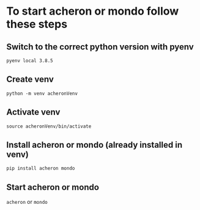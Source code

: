 # To start acheron or mondo follow these steps

## Switch to the correct python version with pyenv

`pyenv local 3.8.5`

## Create venv

`python -m venv acheronVenv`

## Activate venv
`source acheronVenv/bin/activate`

## Install acheron or mondo (already installed in venv)

`pip install acheron mondo`

## Start acheron or mondo

`acheron` or `mondo`
